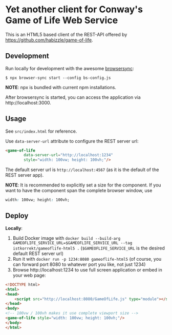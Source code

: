 Yet another client for Conway's Game of Life Web Service
===

This is an HTML5 based client of the REST-API offered by https://github.com/habizzle/game-of-life.

Development
---

Run locally for development with the awesome [browsersync](https://www.browsersync.io/):

```
$ npx browser-sync start --config bs-config.js
```

**NOTE**: 
npx is bundled with current npm installations.

After browsersync is started, you can access the application via http://localhost:3000.

Usage
---

See `src/index.html` for reference.

Use `data-server-url` attribute to configure the REST server url:

```html
<game-of-life
        data-server-url="http://localhost:1234"
        style="width: 100vw; height: 100vh;"/>
```

The default server url is `http://localhost:4567` (as it is the default of the REST server app).

**NOTE**:
It is recommended to explicitly set a size for the component.
If you want to have the component span the complete browser window, use

```css
width: 100vw; height: 100vh;
```

Deploy
---

**Locally**:

1. Build Docker image with `docker build --build-arg GAMEOFLIFE_SERVICE_URL=$GAMEOFLIFE_SERVICE_URL --tag istkorrekt/gameoflife-html5 .`
(`$GAMEOFLIFE_SERVICE_URL` is the desired default REST server url)
2. Run it with `docker run -p 1234:8080 gameoflife-html5`
(of course, you can forward port 8080 to whatever port you like, not just 1234)
3. Browse http://localhost:1234 to use full screen application or embed in your  web page:

```html
<!DOCTYPE html>
<html>
<head>
    <script src="http://localhost:8080/GameOfLife.js" type="module"></script>
</head>
<body>
<!-- 100vw / 100vh makes it use complete viewport size -->
<game-of-life style="width: 100vw; height: 100vh;"/>
</body>
</html>
```